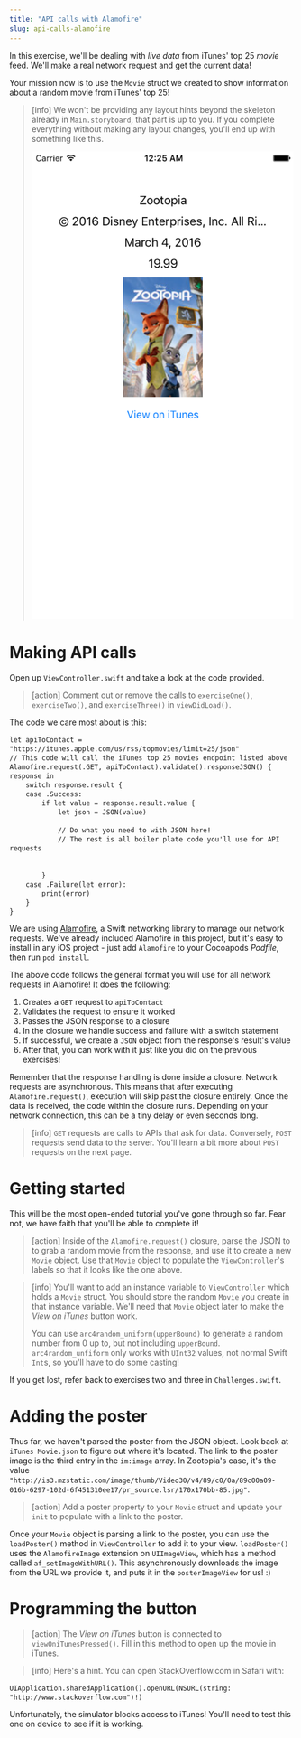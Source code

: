 ```yaml
---
title: "API calls with Alamofire"
slug: api-calls-alamofire
---
```


In this exercise, we'll be dealing with _live data_ from iTunes' top 25 _movie_ feed. We'll make a real network request and get the current data!

Your mission now is to use the `Movie` struct we created to show information about a random movie from iTunes' top 25!

> [info]
> We won't be providing any layout hints beyond the skeleton already in `Main.storyboard`, that part is up to you. If you complete everything without making any layout changes, you'll end up with something like this.
>
> ![Completed challenge](./basic_completion.png)

# Making API calls

Open up `ViewController.swift` and take a look at the code provided.

> [action]
> Comment out or remove the calls to `exerciseOne()`, `exerciseTwo()`, and `exerciseThree()` in `viewDidLoad()`.

The code we care most about is this:

```
let apiToContact = "https://itunes.apple.com/us/rss/topmovies/limit=25/json"
// This code will call the iTunes top 25 movies endpoint listed above
Alamofire.request(.GET, apiToContact).validate().responseJSON() { response in
    switch response.result {
    case .Success:
        if let value = response.result.value {
            let json = JSON(value)

            // Do what you need to with JSON here!
            // The rest is all boiler plate code you'll use for API requests


        }
    case .Failure(let error):
        print(error)
    }
}
```

We are using [Alamofire](https://github.com/Alamofire/Alamofire), a Swift networking library to manage our network requests. We've already included Alamofire in this project, but it's easy to install in any iOS project - just add `Alamofire` to your Cocoapods *Podfile*, then run `pod install`. 

The above code follows the general format you will use for all network requests in Alamofire! It does the following:

1. Creates a `GET` request to `apiToContact`
1. Validates the request to ensure it worked
1. Passes the JSON response to a closure
1. In the closure we handle success and failure with a switch statement
1. If successful, we create a `JSON` object from the response's result's value
1. After that, you can work with it just like you did on the previous exercises!

Remember that the response handling is done inside a closure. Network requests are asynchronous. This means that after executing `Alamofire.request()`, execution will skip past the closure entirely. Once the data is received, the code within the closure runs. Depending on your network connection, this can be a tiny delay or even seconds long.

> [info]
> `GET` requests are calls to APIs that ask for data. Conversely, `POST` requests send data to the server. You'll learn a bit more about `POST` requests on the next page.

# Getting started

This will be the most open-ended tutorial you've gone through so far. Fear not, we have faith that you'll be able to complete it!

> [action]
> Inside of the `Alamofire.request()` closure, parse the JSON to to grab a random movie from the response, and use it to create a new `Movie` object. Use that `Movie` object to populate the `ViewController`'s labels so that it looks like the one above.

<!-- html comment to break boxes -->

> [info]
>  You'll want to add an instance variable to `ViewController` which holds a `Movie` struct. You should store the random `Movie` you create in that instance variable. We'll need that `Movie` object later to make the _View on iTunes_ button work. 
> 
> You can use `arc4random_uniform(upperBound)` to generate a random number from 0 up to, but not including `upperBound`. `arc4random_unfiform` only works with `UInt32` values, not normal Swift `Int`s, so you'll have to do some casting!

If you get lost, refer back to exercises two and three in `Challenges.swift`.

# Adding the poster

Thus far, we haven't parsed the poster from the JSON object. Look back at `iTunes Movie.json` to figure out where it's located. The link to the poster image is the third entry in the `im:image` array. In Zootopia's case, it's the value `"http://is3.mzstatic.com/image/thumb/Video30/v4/89/c0/0a/89c00a09-016b-6297-102d-6f451310ee17/pr_source.lsr/170x170bb-85.jpg"`. 

> [action]
> Add a poster property to your `Movie` struct and update your `init` to populate with a link to the poster.

Once your `Movie` object is parsing a link to the poster, you can use the `loadPoster()` method in `ViewController` to add it to your view. `loadPoster()` uses the `AlamofireImage` extension on `UIImageView`, which has a method called `af_setImageWithURL()`.  This asynchronously downloads the image from the URL we provide it, and puts it in the `posterImageView` for us! :)

# Programming the button

> [action]
> The _View on iTunes_ button is connected to `viewOniTunesPressed()`. Fill in this method to open up the movie in iTunes.

<!-- html comment to break boxes -->

> [info]
> Here's a hint. You can open StackOverflow.com in Safari with:
>
```
UIApplication.sharedApplication().openURL(NSURL(string: "http://www.stackoverflow.com")!)
```

Unfortunately, the simulator blocks access to iTunes! You'll need to test this one on device to see if it is working.
